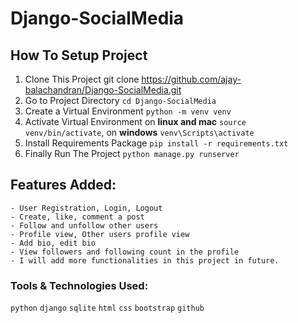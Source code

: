 # Django-SocialMedia

## How To Setup Project
1. Clone This Project git clone https://github.com/ajay-balachandran/Django-SocialMedia.git <br/>
2. Go to Project Directory `cd Django-SocialMedia`<br/>
3. Create a Virtual Environment `python -m venv venv`<br/>
4. Activate Virtual Environment on **linux and mac** `source venv/bin/activate`, on **windows** `venv\Scripts\activate`<br/>
5. Install Requirements Package `pip install -r requirements.txt`<br/>
6. Finally Run The Project `python manage.py runserver`<br/>

## Features Added:

    - User Registration, Login, Logout
    - Create, like, comment a post
    - Follow and unfollow other users
    - Profile view, Other users profile view
    - Add bio, edit bio
    - View followers and following count in the profile
    - I will add more functionalities in this project in future.
   
### Tools & Technologies Used:

`python` `django` `sqlite` `html` `css` `bootstrap` `github`

